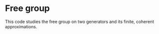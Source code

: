 # Free group

This code studies the free group on two generators and its finite, coherent approximations.